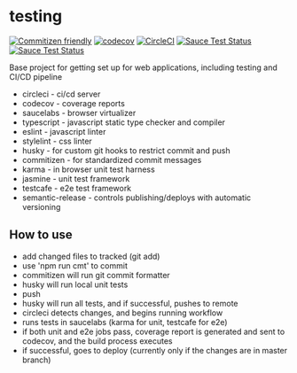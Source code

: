 # testing

[![Commitizen friendly](https://img.shields.io/badge/commitizen-friendly-brightgreen.svg)](http://commitizen.github.io/cz-cli/)
[![codecov](https://codecov.io/gh/alexgagnon/testing/branch/master/graph/badge.svg)](https://codecov.io/gh/alexgagnon/testing)
[![CircleCI](https://circleci.com/gh/alexgagnon/testing/tree/master.svg?style=svg&circle-token=8fd070b9be24a6fab6b432f84001622d4a110382)](https://circleci.com/gh/alexgagnon/testing/tree/master)
[![Sauce Test Status](https://saucelabs.com/buildstatus/alexgagnon)](https://saucelabs.com/u/alexgagnon)
[![Sauce Test Status](https://saucelabs.com/browser-matrix/alexgagnon.svg)](https://saucelabs.com/u/alexgagnon)

Base project for getting set up for web applications, including testing and CI/CD pipeline

- circleci - ci/cd server
- codecov - coverage reports
- saucelabs - browser virtualizer
- typescript - javascript static type checker and compiler
- eslint - javascript linter
- stylelint - css linter
- husky - for custom git hooks to restrict commit and push
- commitizen - for standardized commit messages
- karma - in browser unit test harness
- jasmine - unit test framework
- testcafe - e2e test framework
- semantic-release - controls publishing/deploys with automatic versioning

## How to use

- add changed files to tracked (git add)
- use 'npm run cmt' to commit
- commitizen will run git commit formatter
- husky will run local unit tests
- push
- husky will run all tests, and if successful, pushes to remote
- circleci detects changes, and begins running workflow
- runs tests in saucelabs (karma for unit, testcafe for e2e)
- if both unit and e2e jobs pass, coverage report is generated and sent to codecov, and the build process executes
- if successful, goes to deploy (currently only if the changes are in master branch)

